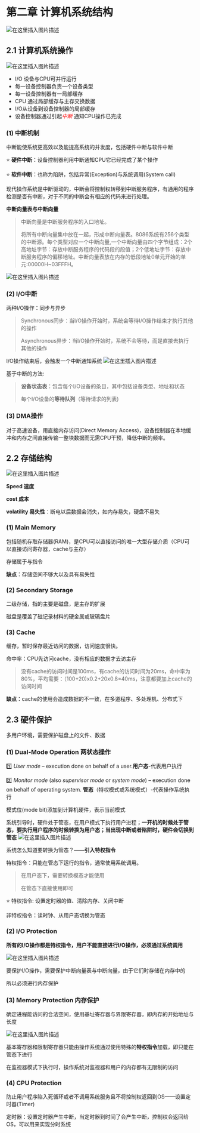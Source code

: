 # 第二章 计算机系统结构

![在这里插入图片描述](https://raw.githubusercontent.com/yijunquan-afk/img-bed-1/main/img/79012797bb974f2a998ebe0bf474f931.png)
## 2.1 计算机系统操作
![在这里插入图片描述](https://raw.githubusercontent.com/yijunquan-afk/img-bed-1/main/img/0fc01e66b64240999e16cdf78dacafe7.png)
- I/O 设备与CPU可并行运行
- 每一设备控制器负责一个设备类型
- 每一设备控制器有一局部缓存
- CPU 通过局部缓存与主存交换数据
-  I/O从设备到设备控制器的局部缓存
- 设备控制器通过引起<font color="red">*中断* </font>通知CPU操作已完成

### (1) 中断机制

中断能使系统更高效以及能提高系统的并发度，包括硬件中断与软件中断

:star: **硬件中断**：设备控制器利用中断通知CPU它已经完成了某个操作

:star: **软件中断**：也称为陷阱，包括异常(Exception)与系统调用(System call)

现代操作系统是中断驱动的，中断会将控制权转移到中断服务程序，有通用的程序检测是否有中断，对于不同的中断会有相应的代码来进行处理。

**中断向量表与中断向量**

> 中断向量是中断服务程序的入口地址。
>
> 将所有中断向量集中放在一起，形成中断向量表。8086系统有256个类型的中断源。每个类型对应一个中断向量,一个中断向量由四个字节组成：2个高地址字节：存放中断服务程序的代码段的段值；2个低地址字节：存放中断服务程序的偏移地址。中断向量表放在内存的低段地址0单元开始的单元:00000H~03FFFH。

![在这里插入图片描述](https://raw.githubusercontent.com/yijunquan-afk/img-bed-1/main/img/16e047abc10648b8869595c1201c2c00.png)


### (2) I/O中断

两种I/O操作：同步与异步

> Synchronous同步：当I/O操作开始时，系统会等待I/O操作结束才执行其他的操作
>
> Asynchronous异步：当I/O操作开始时，系统不会等待，而是直接去执行其他的操作

I/O操作结束后，会触发一个中断通知系统
![在这里插入图片描述](https://raw.githubusercontent.com/yijunquan-afk/img-bed-1/main/img/179d5894c80740da9ce9f0865f0881e5.png)


基于中断的方法:

> **设备状态表**：包含每个I/O设备的条目，其中包括设备类型、地址和状态
>
> 每个I/O设备的**等待队列**（等待请求的列表)

### (3) DMA操作

对于高速设备，用直接内存访问(Direct Memory Access)，设备控制器在本地缓冲和内存之间直接传输一整块数据而无需CPU干预，降低中断的频率。

## 2.2 存储结构
![在这里插入图片描述](https://raw.githubusercontent.com/yijunquan-afk/img-bed-1/main/img/17a0bd1da7634c9887902b2c81819361.png)

**Speed 速度**

**cost 成本**

**volatility 易失性**：断电以后数据会消失，如内存易失，硬盘不易失

### (1) Main Memory

包括随机存取存储器(RAM)，是CPU可以直接访问的唯一大型存储介质（CPU可以直接访问寄存器，cache与主存）

存储属于与指令

**缺点**：存储空间不够大以及具有易失性

### (2) Secondary Storage

二级存储，指的主要是磁盘，是主存的扩展

磁盘是覆盖了磁记录材料的硬金属或玻璃盘片

### (3) Cache

缓存，暂时保存最近访问的数据，访问速度很快。

命中率：CPU先访问cache，没有相应的数据才去访主存

> 没有cache的访问时间是100ms，有cache的访问时间为20ms，命中率为80%，平均需要：（100+20)x0.2+20x0.8=40ms，注意都要加上cache的访问时间

**缺点**：cache的使用会造成数据的不一致，在多道程序、多处理机、分布式下

## 2.3 硬件保护

多用户环境，需要保护磁盘上的文件、数据

### (1) Dual-Mode Operation 两状态操作

:one: *User mode* – execution done on behalf of a user.**用户态**-代表用户执行

:two: *Monitor mode* (also *supervisor mode* or *system mode*) – execution done on behalf of operating system.  **管态**（特权模式或系统模式）-代表操作系统执行

模式位(mode bit)添加到计算机硬件，表示当前模式

系统引导时，硬件处于管态，在用户模式下执行用户进程；**一开机的时候处于管态，要执行用户程序的时候转换为用户态；当出现中断或者陷阱时，硬件会切换到管态**
![在这里插入图片描述](https://raw.githubusercontent.com/yijunquan-afk/img-bed-1/main/img/e8d0b20ade1f43a2b04a0f1f1270b05b.png)


系统怎么知道要转换为管态？——**引入特权指令**

特权指令：只能在管态下运行的指令，通常使用系统调用。

> 在用户态下，需要转换模态才能使用
>
> 在管态下直接使用即可

:star: 特权指令: 设置定时器的值、清除内存、关闭中断

非特权指令：读时钟、从用户态切换为管态

### (2) I/O Protection 

**所有的I/O操作都是特权指令，用户不能直接进行I/O操作，必须通过系统调用**

![在这里插入图片描述](https://raw.githubusercontent.com/yijunquan-afk/img-bed-1/main/img/8d0cf38d64084aca91508afd12478e39.png)

   要保护I/O操作，需要保护中断向量表与中断向量，由于它们时存储在内存中的

   所以必须进行内存保护

### (3) Memory Protection 内存保护

确定进程能访问的合法空间，使用基址寄存器与界限寄存器，即内存的开始地址与长度

![在这里插入图片描述](https://raw.githubusercontent.com/yijunquan-afk/img-bed-1/main/img/5acda20ccec04d3182198fc00a1aea51.png)


基本寄存器和限制寄存器只能由操作系统通过使用特殊的**特权指令**加载，即只能在管态下进行

在监视器模式下执行时，操作系统对监视器和用户的内存都有无限制的访问

### (4) CPU Protection

防止用户程序陷入死循环或者不调用系统服务且不将控制权返回到OS——设置定时器(Timer)

定时器：设置定时器产生中断，当定时器到时间了会产生中断，控制权会返回给OS，可以用来实现分时系统